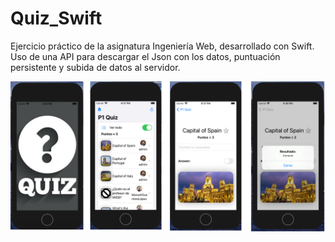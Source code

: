 # Quiz_Swift

Ejercicio práctico de la asignatura Ingeniería Web, desarrollado con Swift. Uso de una API para descargar el Json con los datos, puntuación persistente y subida de datos al servidor.

![alt text](https://github.com/JavierEulate/Quiz_Swift/blob/master/images/Image.png)

